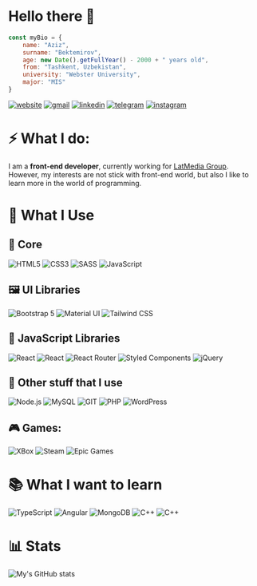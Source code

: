 # Hello there 👋

```js
const myBio = {
    name: "Aziz",
    surname: "Bektemirov",
    age: new Date().getFullYear() - 2000 + " years old",
    from: "Tashkent, Uzbekistan",
    university: "Webster University",
    major: "MIS"
}
```

[![website](https://img.shields.io/badge/-My%20site-000?style=for-the-badge&logo=github)](https://negativ-64.github.io/portfolio/)
[![gmail](https://img.shields.io/badge/-bektemirovaziz64%40yandex.com-000?style=for-the-badge&logo=gmail)](mailto:devismoilov@gmail.com)
[![linkedin](https://img.shields.io/badge/-LinkedIn-000?style=for-the-badge&logo=linkedin&logoColor=blue)](https://www.linkedin.com/in/aziz-bektemirov-0336181a5/)
[![telegram](https://img.shields.io/badge/-Telegram-000?style=for-the-badge&logo=telegram)](https://t.me/Rick_Decart)
[![instagram](https://img.shields.io/badge/-Instagram-000?style=for-the-badge&logo=instagram)](https://www.instagram.com/aza.smaktun/)

# ⚡️ What I do:

I am a <strong>front-end developer</strong>, currently working for <a href="https://latmedia.uz">LatMedia Group</a>. However, my interests are not stick with front-end world, but also I like to learn more in the world of programming.

# 🚀 What I Use
## 📰 Core
![HTML5](https://img.shields.io/badge/HTML-000?style=for-the-badge&logo=HTML5)
![CSS3](https://img.shields.io/badge/CSS-000?style=for-the-badge&logo=CSS3&logoColor=blue)
![SASS](https://img.shields.io/badge/SASS-000?style=for-the-badge&logo=SASS)
![JavaScript](https://img.shields.io/badge/JavaScript-000?style=for-the-badge&logo=javascript&logoColor=F7DF1E)
## :framed_picture: UI Libraries
![Bootstrap 5](https://img.shields.io/badge/Bootstrap-000?style=for-the-badge&logo=Bootstrap)
![Material UI](https://img.shields.io/badge/Material--UI-000?style=for-the-badge&logo=material-ui&logoColor=0081CB)
![Tailwind CSS](https://img.shields.io/badge/Tailwind_CSS-000?style=for-the-badge&logo=tailwind-css&logoColor=38B2AC)
## :crystal_ball: JavaScript Libraries
![React](https://img.shields.io/badge/REACT-000?style=for-the-badge&logo=REACT)
![React](https://img.shields.io/badge/Redux-000?style=for-the-badge&logo=redux&logoColor=593D88)
![React Router](https://img.shields.io/badge/React_Router-000?style=for-the-badge&logo=react-router&logoColor=CA4245)
![Styled Components](https://img.shields.io/badge/styled--components-000?style=for-the-badge&logo=styled-components&logoColor=DB7093)
![jQuery](https://img.shields.io/badge/jQuery-000?style=for-the-badge&logo=jquery&logoColor=0769AD)

## 📑  Other stuff that I use
![Node.js](https://img.shields.io/badge/Node.js-000?style=for-the-badge&logo=node.js)
![MySQL](https://img.shields.io/badge/MySQL-00000F?style=for-the-badge&logo=mysql&logoColor=white)
![GIT](https://img.shields.io/badge/git-000?style=for-the-badge&logo=git)
![PHP](https://img.shields.io/badge/php-000.svg?style=for-the-badge&logo=php&logoColor=23777BB4)
![WordPress](https://img.shields.io/badge/WordPress-000.svg?style=for-the-badge&logo=WordPress&logoColor=%23117AC9)

## 🎮 Games:
![XBox](https://img.shields.io/badge/xbox-000.svg?style=for-the-badge&logo=xbox&logoColor=%23107C10)
![Steam](https://img.shields.io/badge/steam-%23000000.svg?style=for-the-badge&logo=steam&logoColor=white)
![Epic Games](https://img.shields.io/badge/epicgames-000.svg?style=for-the-badge&logo=epicgames&logoColor=%23313131)

# :books: What I want to learn
![TypeScript](https://img.shields.io/badge/typescript-000.svg?style=for-the-badge&logo=typescript&logoColor=23007ACC)
![Angular](https://img.shields.io/badge/angular-000.svg?style=for-the-badge&logo=angular&logoColor=%23DD0031)
![MongoDB](https://img.shields.io/badge/MongoDB-000?style=for-the-badge&logo=MongoDB)
![C++](https://img.shields.io/badge/Flutter-000.svg?style=for-the-badge&logo=Flutter&logoColor=%2302569B)
![C++](https://img.shields.io/badge/c++-000.svg?style=for-the-badge&logo=c%2B%2B&logoColor=%2300599C)


# 📊 Stats
![My's GitHub stats](https://github-readme-stats.vercel.app/api?username=NegatiV-64&theme=dark&show_icons=true)
